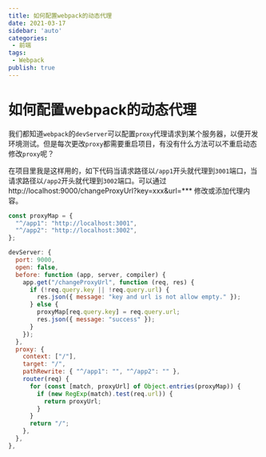 ```yaml
---
title: 如何配置webpack的动态代理
date: 2021-03-17
sidebar: 'auto'
categories:
 - 前端
tags:
 - Webpack
publish: true
---
```


# 如何配置webpack的动态代理

我们都知道`webpack`的`devServer`可以配置`proxy`代理请求到某个服务器，以便开发环境测试。但是每次更改`proxy`都需要重启项目，有没有什么方法可以不重启动态修改`proxy`呢？

在项目里我是这样用的，如下代码当请求路径以`/app1`开头就代理到`3001`端口，当请求路径以`/app2`开头就代理到`3002`端口。可以通过 http://localhost:9000/changeProxyUrl?key=xxx&url=*** 修改或添加代理内容。

```javascript
const proxyMap = {
  "^/app1": "http://localhost:3001",
  "^/app2": "http://localhost:3002",
};

devServer: {
  port: 9000,
  open: false,
  before: function (app, server, compiler) {
    app.get("/changeProxyUrl", function (req, res) {
      if (!req.query.key || !req.query.url) {
        res.json({ message: "key and url is not allow empty." });
      } else {
        proxyMap[req.query.key] = req.query.url;
        res.json({ message: "success" });
      }
    });
  },
  proxy: {
    context: ["/"],
    target: "/",
    pathRewrite: { "^/app1": "", "^/app2": "" },
    router(req) {
      for (const [match, proxyUrl] of Object.entries(proxyMap)) {
        if (new RegExp(match).test(req.url)) {
          return proxyUrl;
        }
      }
      return "/";
    },
  },
},
```